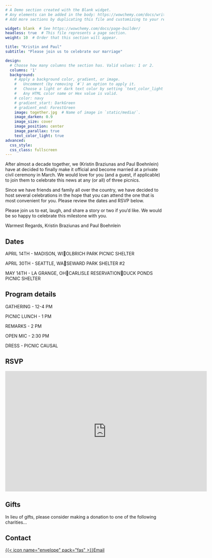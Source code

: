 ```yaml
---
# A Demo section created with the Blank widget.
# Any elements can be added in the body: https://wowchemy.com/docs/writing-markdown-latex/
# Add more sections by duplicating this file and customizing to your requirements.

widget: blank  # See https://wowchemy.com/docs/page-builder/
headless: true  # This file represents a page section.
weight: 10  # Order that this section will appear.

title: "Kristin and Paul"
subtitle: "Please join us to celebrate our marriage"

design:
  # Choose how many columns the section has. Valid values: 1 or 2.
  columns: '1'
  background:
    # Apply a background color, gradient, or image.
    #   Uncomment (by removing `#`) an option to apply it.
    #   Choose a light or dark text color by setting `text_color_light`.
    #   Any HTML color name or Hex value is valid.
    # color: navy
    # gradient_start: DarkGreen
    # gradient_end: ForestGreen
    image: together.jpg  # Name of image in `static/media/`.
    image_darken: 0.9
    image_size: cover
    image_position: center
    image_parallax: true
    text_color_light: true
advanced:
  css_style:
  css_class: fullscreen
---
```


After almost a decade together, we (Kristin Braziunas and Paul Boehnlein) have at decided to finally make it official and become married at a private civil ceremony in March. We would love for you (and a guest, if applicable) to join them to celebrate this news at any (or all) of three picnics.

Since we have friends and family all over the country, we have decided to host several celebrations in the hope that you can attend the one that is most convenient for you. Please review the dates and RSVP below.

Please join us to eat, laugh, and share a story or two if you’d like. We would be so happy to celebrate this milestone with you.

Warmest Regards,
Kristin Braziunas and Paul Boehnlein

## Dates

APRIL 14TH  - MADISON, WIOLBRICH PARK PICNIC SHELTER

APRIL 30TH  - SEATTLE, WASEWARD PARK SHELTER #2

MAY 14TH - LA GRANGE, OHCARLISLE RESERVATIONDUCK PONDS PICNIC SHELTER

## Program details

GATHERING - 12-4 PM

PICNIC LUNCH - 1 PM

REMARKS - 2 PM

OPEN MIC - 2:30 PM

DRESS - PICNIC CAUSAL

## RSVP

<iframe src="https://docs.google.com/forms/d/e/1FAIpQLSdfxuE2TDNIwbKIMo-Rt_qj1Pm84oSx4iYTWS2GIvHCyeHPrQ/viewform?embedded=true" width="640" height="382" frameborder="0" marginheight="0" marginwidth="0">Loading…</iframe>

## Gifts

In lieu of gifts, please consider making a donation to one of the following charities...

## Contact

[{{< icon name="envelope" pack="fas" >}}Email](mailto:paul.boehnlein@gmail.com)
